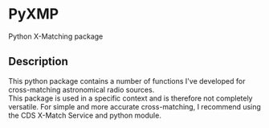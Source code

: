 # PyXMP
Python X-Matching package

## Description

This python package contains a number of functions I've developed for cross-matching astronomical radio sources.  
This package is used in a specific context and is therefore not completely versatile. For simple and more accurate cross-matching, I recommend using the CDS X-Match Service and python module.
